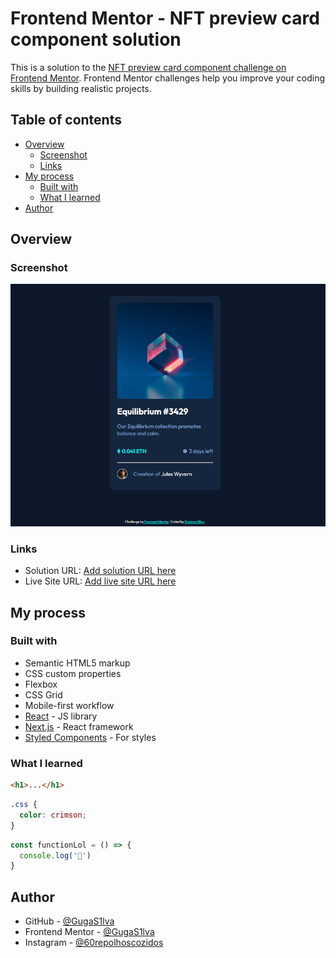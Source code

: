 # Frontend Mentor - NFT preview card component solution

This is a solution to the [NFT preview card component challenge on Frontend Mentor](https://www.frontendmentor.io/challenges/nft-preview-card-component-SbdUL_w0U). Frontend Mentor challenges help you improve your coding skills by building realistic projects. 

## Table of contents

- [Overview](#overview)
  - [Screenshot](#screenshot)
  - [Links](#links)
- [My process](#my-process)
  - [Built with](#built-with)
  - [What I learned](#what-i-learned)
- [Author](#author)


## Overview

### Screenshot

![](./design/final-project.png)


### Links

- Solution URL: [Add solution URL here](https://www.frontendmentor.io/solutions/html-css-qWxnrE4NT)
- Live Site URL: [Add live site URL here](https://gugas1lva.github.io/Fr.Mentor-03--NFT_Card/)

## My process

### Built with

- Semantic HTML5 markup
- CSS custom properties
- Flexbox
- CSS Grid
- Mobile-first workflow
- [React](https://reactjs.org/) - JS library
- [Next.js](https://nextjs.org/) - React framework
- [Styled Components](https://styled-components.com/) - For styles

### What I learned

```html
<h1>...</h1>
```
```css
.css {
  color: crimson;
}
```
```js
const functionLol = () => {
  console.log('🎉')
}
```

## Author

- GitHub - [@GugaS1lva](https://github.com/GugaS1lva)
- Frontend Mentor - [@GugaS1lva](https://www.frontendmentor.io/profile/GugaS1lva)
- Instagram - [@60repolhoscozidos](https://www.instagram.com/50repolhoscozidos/)

